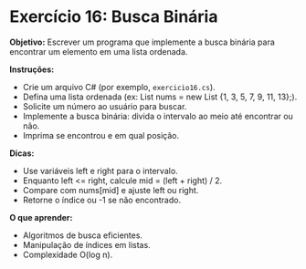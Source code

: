# Exercício 16: Busca Binária

**Objetivo:** Escrever um programa que implemente a busca binária para encontrar um elemento em uma lista ordenada.

**Instruções:**
- Crie um arquivo C# (por exemplo, `exercicio16.cs`).
- Defina uma lista ordenada (ex: List<int> nums = new List<int> {1, 3, 5, 7, 9, 11, 13};).
- Solicite um número ao usuário para buscar.
- Implemente a busca binária: divida o intervalo ao meio até encontrar ou não.
- Imprima se encontrou e em qual posição.

**Dicas:**
- Use variáveis left e right para o intervalo.
- Enquanto left <= right, calcule mid = (left + right) / 2.
- Compare com nums[mid] e ajuste left ou right.
- Retorne o índice ou -1 se não encontrado.

**O que aprender:**
- Algoritmos de busca eficientes.
- Manipulação de índices em listas.
- Complexidade O(log n).